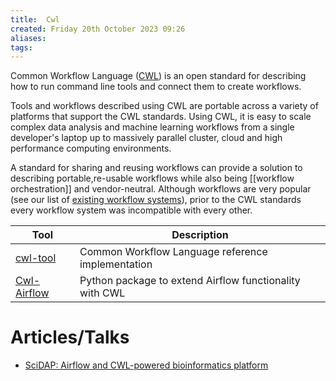 ```yaml
---
title:  Cwl
created: Friday 20th October 2023 09:26
aliases: 
tags: 
---
```

Common Workflow Language ([CWL](https://www.commonwl.org/)) is an open standard for describing how to run command line tools and connect them to create workflows.

Tools and workflows described using CWL are portable across a variety of platforms that support the CWL standards. Using CWL, it is easy to scale complex data analysis and machine learning workflows from a single developer's laptop up to massively parallel cluster, cloud and high performance computing environments.

A standard for sharing and reusing workflows can provide a solution to describing portable,re-usable workflows while also being [[workflow orchestration]] and vendor-neutral. Although workflows are very popular (see our list of [existing workflow systems](https://s.apache.org/existing-workflow-systems)), prior to the CWL standards every workflow system was incompatible with every other.

| Tool                                                                 | Description                                             |
| -------------------------------------------------------------------- | ------------------------------------------------------- |
| [cwl-tool](https://github.com/common-workflow-language/cwltool)      | Common Workflow Language reference implementation       |
| [Cwl-Airflow](https://github.com/Barski-lab/cwl-airflow/tree/master) | Python package to extend Airflow functionality with CWL |

# Articles/Talks

- [SciDAP: Airflow and CWL-powered bioinformatics platform](https://airflowsummit.org/sessions/2021/scidap/)